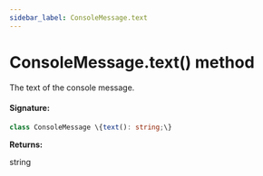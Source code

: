 ```yaml
---
sidebar_label: ConsoleMessage.text
---
```


# ConsoleMessage.text() method

The text of the console message.

#### Signature:

```typescript
class ConsoleMessage \{text(): string;\}
```

**Returns:**

string
